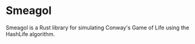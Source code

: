 # Smeagol

Smeagol is a Rust library for simulating Conway's Game of Life using the HashLife algorithm.
